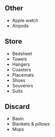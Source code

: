 ## Other

- Apple watch
- Airpods

## Store

- Bedsheet
- Towels
- Hangers
- Coasters
- Placemats
- Shoes
- Souvenirs
- Suits

## Discard

- Basin
- Blankets & pillows
- Mops
